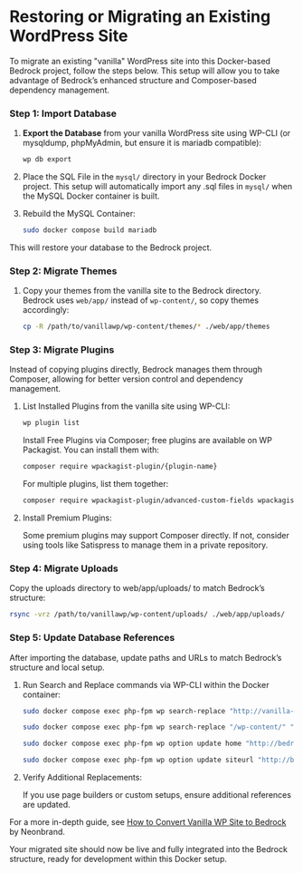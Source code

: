 # Restoring or Migrating an Existing WordPress Site

To migrate an existing "vanilla" WordPress site into this Docker-based Bedrock project, follow the steps below. This setup will allow you to take advantage of Bedrock’s enhanced structure and Composer-based dependency management.

### Step 1: Import Database

1. **Export the Database** from your vanilla WordPress site using  WP-CLI (or mysqldump, phpMyAdmin, but ensure it is mariadb compatible):

    ```bash
    wp db export
    ```
2. Place the SQL File in the `mysql/` directory in your Bedrock Docker project. This setup will automatically import any .sql files in `mysql/` when the MySQL Docker container is built.

3. Rebuild the MySQL Container:

    ```bash
    sudo docker compose build mariadb
    ```
This will restore your database to the Bedrock project.

### Step 2: Migrate Themes
1. Copy your themes from the vanilla site to the Bedrock directory. Bedrock uses `web/app/` instead of `wp-content/`, so copy themes accordingly:

    ```bash
    cp -R /path/to/vanillawp/wp-content/themes/* ./web/app/themes
    ```
### Step 3: Migrate Plugins
Instead of copying plugins directly, Bedrock manages them through Composer, allowing for better version control and dependency management.

1. List Installed Plugins from the vanilla site using WP-CLI:

    ```bash
    wp plugin list
    ```

    Install Free Plugins via Composer; free plugins are available on WP Packagist. You can install them with:

    ```bash
    composer require wpackagist-plugin/{plugin-name}
    ```

    For multiple plugins, list them together:

    ```bash
    composer require wpackagist-plugin/advanced-custom-fields wpackagist-plugin/akismet
    ```

2. Install Premium Plugins:

    Some premium plugins may support Composer directly. If not, consider using tools like Satispress to manage them in a private repository.

### Step 4: Migrate Uploads
Copy the uploads directory to web/app/uploads/ to match Bedrock’s structure:

```bash
rsync -vrz /path/to/vanillawp/wp-content/uploads/ ./web/app/uploads/
```

### Step 5: Update Database References
After importing the database, update paths and URLs to match Bedrock’s structure and local setup.

1. Run Search and Replace commands via WP-CLI within the Docker container:

    ```bash
    sudo docker compose exec php-fpm wp search-replace "http://vanilla-site-url" "http://bedrock-site-url"
    ```
    ```bash
    sudo docker compose exec php-fpm wp search-replace "/wp-content/" "/app/"
    ```
    ```bash
    sudo docker compose exec php-fpm wp option update home "http://bedrock-site-url"
    ```
    ```bash
    sudo docker compose exec php-fpm wp option update siteurl "http://bedrock-site-url"
    ```
2. Verify Additional Replacements:

    If you use page builders or custom setups, ensure additional references are updated.

For a more in-depth guide, see [How to Convert Vanilla WP Site to Bedrock](https://neonbrand.com/websites/wordpress/how-to-convert-vanilla-wp-site-to-bedrock/) by Neonbrand.

Your migrated site should now be live and fully integrated into the Bedrock structure, ready for development within this Docker setup.